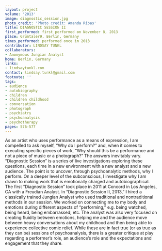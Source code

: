 ```yaml
---
layout: project
volume: '2013'
image: diagnostic_session.jpg
photo_credit: 'Photo credit: Amanda Ribas'
title: DIAGNOSTIC SESSION II
first_performed: first performed on November 8, 2013
place: Grüntaler9, Berlin, Germany
times_performed: performed once in 2013
contributor: LINDSAY TUNKL
collaborators:
- Anonymous Jungian Analyst
home: Berlin, Germany
links:
- lindsaytunkl.com
contact: lindsay.tunkl@gmail.com
footnote: ''
tags:
- audience
- autobiography
- children
- children childhood
- conversation
- photograph
- psychiatry
- psychoanalysis
- psychotherapy
pages: 576-577
---
```


As an artist who uses performance as a means of expression, I am compelled to ask myself, “Why do I perform?” and, when it comes to executing specific pieces of work, “Why should this be a performance and not a piece of music or a photograph?” The answers inevitably vary. “Diagnostic Session” is a series of live investigations exploring these questions, each time in a new environment with a new analyst and a new audience. The point is to uncover, through psychoanalytic methods, why I perform. On a deeper level of the subconscious, I investigate why I am drawn to making work that is emotionally charged and autobiographical. The first “Diagnostic Session” took place in 2011 at Concord in Los Angeles, CA with a Freudian Analyst. In “Diagnostic Session II, 2013,” I hired a classically trained Jungian Analyst who used traditional and nontraditional methods in our session. We worked on connecting me to my body and emotions during different aspects of “performing,” e.g. being watched, being heard, being embarrassed, etc. The analyst was also very focused on creating fluidity between emotions, helping me and the audience move between heavy conversations about my childhood and then being able to experience collective comic relief. While these are in fact true (or as true as they can be) sessions of psychoanalysis, there is a greater critique at play regarding a performer’s role, an audience’s role and the expectations and engagement that they share.
